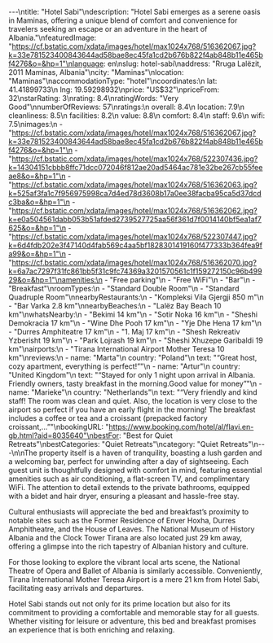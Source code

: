 ---\ntitle: "Hotel Sabi"\ndescription: "Hotel Sabi emerges as a serene oasis in Maminas, offering a unique blend of comfort and convenience for travelers seeking an escape or an adventure in the heart of Albania."\nfeaturedImage: "https://cf.bstatic.com/xdata/images/hotel/max1024x768/516362067.jpg?k=33e781523400843644ad58bae8ec45fa1cd2b676b822f4ab848b11e465bf4276&o=&hp=1"\nlanguage: en\nslug: hotel-sabi\naddress: "Rruga Lalëzit, 2011 Maminas, Albania"\ncity: "Maminas"\nlocation: "Maminas"\naccommodationType: "hotel"\ncoordinates:\n  lat: 41.41899733\n  lng: 19.59298932\nprice: "US$32"\npriceFrom: 32\nstarRating: 3\nrating: 8.4\nratingWords: "Very Good"\nnumberOfReviews: 57\nratings:\n  overall: 8.4\n  location: 7.9\n  cleanliness: 8.5\n  facilities: 8.2\n  value: 8.8\n  comfort: 8.4\n  staff: 9.6\n  wifi: 7.5\nimages:\n  - "https://cf.bstatic.com/xdata/images/hotel/max1024x768/516362067.jpg?k=33e781523400843644ad58bae8ec45fa1cd2b676b822f4ab848b11e465bf4276&o=&hp=1"\n  - "https://cf.bstatic.com/xdata/images/hotel/max1024x768/522307436.jpg?k=14304151cbbb8ffc71dcc072046f812ae20ad5464ac781e32be267cb55feeae8&o=&hp=1"\n  - "https://cf.bstatic.com/xdata/images/hotel/max1024x768/516362063.jpg?k=525af3fa1c7f956975998ca7d4ed78d3608b17a0ee38facba95ca5d37dcdc3ba&o=&hp=1"\n  - "https://cf.bstatic.com/xdata/images/hotel/max1024x768/516362062.jpg?k=e0a504561dabb053b51afded2739527725aa56f361d7f0014140bf5ea1af7625&o=&hp=1"\n  - "https://cf.bstatic.com/xdata/images/hotel/max1024x768/522307447.jpg?k=6d4fdb202e3f47140d4fab569c4aa5bf1828301419160f477333b364fea9fa99&o=&hp=1"\n  - "https://cf.bstatic.com/xdata/images/hotel/max1024x768/516362070.jpg?k=6a7ac7297f31fc861bb5f31c9fc74369a3201570561c1f159272150c96b49929&o=&hp=1"\namenities:\n  - "Free parking"\n  - "Free WiFi"\n  - "Bar"\n  - "Breakfast"\nroomTypes:\n  - "Standard Double Room"\n  - "Standard Quadruple Room"\nnearbyRestaurants:\n  - "Kompleksi Vila Gjergji 850 m"\n  - "Bar Varka 2.8 km"\nnearbyBeaches:\n  - "Lalëz Bay Beach 10 km"\nwhatsNearby:\n  - "Bekimi 14 km"\n  - "Sotir Noka 16 km"\n  - "Sheshi Demokracia 17 km"\n  - "Wine Dhe Pooh 17 km"\n  - "Yje Dhe Hena 17 km"\n  - "Durres Amphiteatre 17 km"\n  - "1. Maj 17 km"\n  - "Shesh Rekreativ Yzberisht 19 km"\n  - "Park Lojrash 19 km"\n  - "Sheshi Xhuzepe Garibaldi 19 km"\nairports:\n  - "Tirana International Airport Mother Teresa 10 km"\nreviews:\n  - name: "Marta"\n    country: "Poland"\n    text: "“Great host, cozy apartment, everything is perfect!”"\n  - name: "Artur"\n    country: "United Kingdom"\n    text: "“Stayed for only 1 night upon arrival in Albania. Friendly owners, tasty breakfast in the morning.Good value for money”"\n  - name: "Marieke"\n    country: "Netherlands"\n    text: "“Very friendly and kind staff! The room was clean and quiet. Also, the location is very close to the airport so perfect if you have an early flight in the morning! The breakfast includes a coffee or tea and a croissant (prepacked factory croissant,...”"\nbookingURL: "https://www.booking.com/hotel/al/flavi.en-gb.html?aid=8035640"\nbestFor: "Best for Quiet Retreats"\nbestCategories: "Quiet Retreats"\ncategory: "Quiet Retreats"\n---\n\nThe property itself is a haven of tranquility, boasting a lush garden and a welcoming bar, perfect for unwinding after a day of sightseeing. Each guest unit is thoughtfully designed with comfort in mind, featuring essential amenities such as air conditioning, a flat-screen TV, and complimentary WiFi. The attention to detail extends to the private bathrooms, equipped with a bidet and hair dryer, ensuring a pleasant and hassle-free stay.

Cultural enthusiasts will appreciate the bed and breakfast’s proximity to notable sites such as the Former Residence of Enver Hoxha, Durres Amphitheatre, and the House of Leaves. The National Museum of History Albania and the Clock Tower Tirana are also located just 29 km away, offering a glimpse into the rich tapestry of Albanian history and culture.

For those looking to explore the vibrant local arts scene, the National Theatre of Opera and Ballet of Albania is similarly accessible. Conveniently, Tirana International Mother Teresa Airport is a mere 21 km from Hotel Sabi, facilitating easy arrivals and departures.

Hotel Sabi stands out not only for its prime location but also for its commitment to providing a comfortable and memorable stay for all guests. Whether visiting for leisure or adventure, this bed and breakfast promises an experience that is both enriching and relaxing.